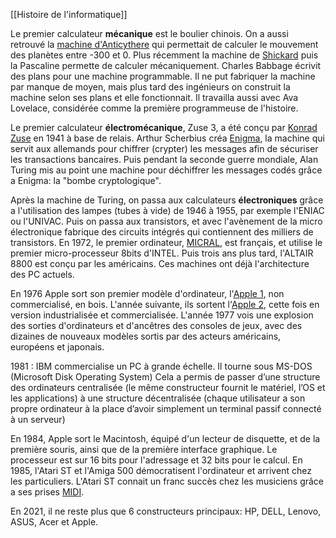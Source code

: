 [[Histoire de l'informatique]]

Le premier calculateur **mécanique** est le boulier chinois. On a aussi retrouvé la [machine d'Anticythere](https://fr.wikipedia.org/wiki/Machine_d%27Anticyth%C3%A8re) qui permettait de calculer le mouvement des planètes entre -300 et 0.
Plus récemment la machine de [Shickard](https://fr.wikipedia.org/wiki/Wilhelm_Schickard) puis la Pascaline permette de calculer mécaniquement. 
Charles Babbage écrivit des plans pour une machine programmable. Il ne put fabriquer la machine par manque de moyen, mais plus tard des ingénieurs on construit la machine selon ses plans et elle fonctionnait. Il travailla aussi avec Ava Lovelace, considérée comme la première programmeuse de l'histoire.

Le premier calculateur **électromécanique**, Zuse 3,  a été conçu par [Konrad Zuse](https://fr.wikipedia.org/wiki/Konrad_Zuse) en 1941 à base de relais. 
Arthur Scherbius créa [Enigma](https://fr.wikipedia.org/wiki/Enigma_(machine)), la machine qui servit aux allemands pour  chiffrer (crypter) les messages afin de sécuriser les transactions bancaires. Puis pendant la seconde guerre mondiale, Alan Turing mis au point une machine pour déchiffrer les messages codés grâce a Enigma: la "bombe cryptologique". 

Après la machine de Turing, on passa aux calculateurs **électroniques** grâce a l'utilisation des lampes (tubes à vide) de 1946 à 1955, par exemple l'ENIAC ou l'UNIVAC. 
Puis on passa aux transistors, et  avec l'avènement de la micro électronique fabrique des circuits intégrés qui contiennent des milliers de transistors.
En 1972, le premier ordinateur, [MICRAL](https://fr.wikipedia.org/wiki/Micral), est français, et utilise le premier micro-processeur 8bits d'INTEL. Puis trois ans plus tard, l'ALTAIR 8800 est conçu par les américains. Ces machines ont déjà l'architecture des PC actuels.

En 1976 Apple sort son premier modèle d'ordinateur, l'[Apple 1](https://fr.wikipedia.org/wiki/Apple_I), non commercialisé, en bois. L'année suivante, ils sortent l'[Apple 2](https://fr.wikipedia.org/wiki/Apple_II), cette fois en version industrialisée et commercialisée.
L'année 1977 vois une explosion des sorties d'ordinateurs et d'ancêtres des consoles de jeux, avec des dizaines de nouveaux modèles sortis par des acteurs américains, européens et japonais.

1981 : IBM commercialise un PC à grande échelle. Il tourne sous MS-DOS (Microsoft Disk Operating System) Cela a permis de passer d’une structure des ordinateurs centralisée (le même constructeur fournit le matériel, l’OS et les applications) à une structure décentralisée (chaque utilisateur a son propre ordinateur à la place d’avoir simplement un terminal passif connecté à un serveur) 

En 1984, Apple sort le Macintosh, équipé d'un lecteur de disquette, et de la première souris, ainsi que de la première interface graphique. Le processeur est sur 16 bits pour l'adressage et 32 bits pour le calcul.
En 1985, l'Atari ST et l'Amiga 500 démocratisent l'ordinateur et arrivent chez les particuliers. L'Atari ST connait un franc succès chez les musiciens grâce a ses prises [MIDI](https://fr.wikipedia.org/wiki/Musical_Instrument_Digital_Interface).

En 2021, il ne reste plus que 6 constructeurs principaux: HP, DELL, Lenovo, ASUS, Acer et Apple.